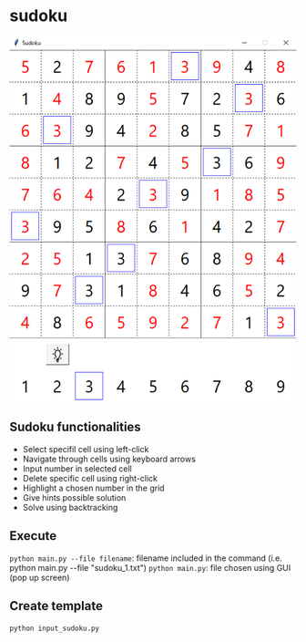 # sudoku
![Alt Text](https://github.com/uanve/sudoku/blob/main/assets/screenshot.PNG?raw=true)


## Sudoku functionalities
- Select specifil cell using left-click
- Navigate through cells using keyboard arrows
- Input number in selected cell
- Delete specific cell using right-click
- Highlight a chosen number in the grid
- Give hints possible solution
- Solve using backtracking


## Execute
``` python main.py --file filename ```:   filename included in the command (i.e. python main.py --file "sudoku_1.txt")
``` python main.py ```:    file chosen using GUI (pop up screen)


## Create template
``` python input_sudoku.py ```
